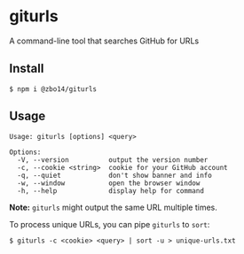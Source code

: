 # giturls

A command-line tool that searches GitHub for URLs

## Install

`$ npm i @zbo14/giturls`

## Usage

```
Usage: giturls [options] <query>

Options:
  -V, --version          output the version number
  -c, --cookie <string>  cookie for your GitHub account
  -q, --quiet            don't show banner and info
  -w, --window           open the browser window
  -h, --help             display help for command
```

**Note:** `giturls` might output the same URL multiple times.

To process unique URLs, you can pipe `giturls` to `sort`:

`$ giturls -c <cookie> <query> | sort -u > unique-urls.txt`
